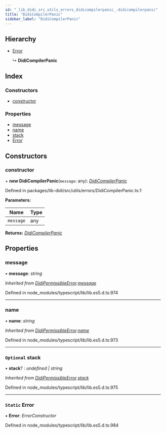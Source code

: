```yaml
---
id: "_lib_didi_src_utils_errors_didicompilerpanic_.didicompilerpanic"
title: "DidiCompilerPanic"
sidebar_label: "DidiCompilerPanic"
---
```


## Hierarchy

* [Error](_lib_didi_src_utils_errors_didipermissibleerror_.didipermissibleerror.md#static-error)

  ↳ **DidiCompilerPanic**

## Index

### Constructors

* [constructor](_lib_didi_src_utils_errors_didicompilerpanic_.didicompilerpanic.md#constructor)

### Properties

* [message](_lib_didi_src_utils_errors_didicompilerpanic_.didicompilerpanic.md#message)
* [name](_lib_didi_src_utils_errors_didicompilerpanic_.didicompilerpanic.md#name)
* [stack](_lib_didi_src_utils_errors_didicompilerpanic_.didicompilerpanic.md#optional-stack)
* [Error](_lib_didi_src_utils_errors_didicompilerpanic_.didicompilerpanic.md#static-error)

## Constructors

### <a id="constructor" name="constructor"></a>  constructor

\+ **new DidiCompilerPanic**(`message`: any): *[DidiCompilerPanic](_lib_didi_src_utils_errors_didicompilerpanic_.didicompilerpanic.md)*

Defined in packages/lib-didi/src/utils/errors/DidiCompilerPanic.ts:1

**Parameters:**

Name | Type |
------ | ------ |
`message` | any |

**Returns:** *[DidiCompilerPanic](_lib_didi_src_utils_errors_didicompilerpanic_.didicompilerpanic.md)*

## Properties

### <a id="message" name="message"></a>  message

• **message**: *string*

*Inherited from [DidiPermissibleError](_lib_didi_src_utils_errors_didipermissibleerror_.didipermissibleerror.md).[message](_lib_didi_src_utils_errors_didipermissibleerror_.didipermissibleerror.md#message)*

Defined in node_modules/typescript/lib/lib.es5.d.ts:974

___

### <a id="name" name="name"></a>  name

• **name**: *string*

*Inherited from [DidiPermissibleError](_lib_didi_src_utils_errors_didipermissibleerror_.didipermissibleerror.md).[name](_lib_didi_src_utils_errors_didipermissibleerror_.didipermissibleerror.md#name)*

Defined in node_modules/typescript/lib/lib.es5.d.ts:973

___

### <a id="optional-stack" name="optional-stack"></a> `Optional` stack

• **stack**? : *undefined | string*

*Inherited from [DidiPermissibleError](_lib_didi_src_utils_errors_didipermissibleerror_.didipermissibleerror.md).[stack](_lib_didi_src_utils_errors_didipermissibleerror_.didipermissibleerror.md#optional-stack)*

Defined in node_modules/typescript/lib/lib.es5.d.ts:975

___

### <a id="static-error" name="static-error"></a> `Static` Error

▪ **Error**: *ErrorConstructor*

Defined in node_modules/typescript/lib/lib.es5.d.ts:984
